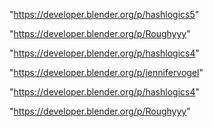 "https://developer.blender.org/p/hashlogics5"

"https://developer.blender.org/p/Roughyyy"

"https://developer.blender.org/p/hashlogics4"

 
"https://developer.blender.org/p/jennifervogel"


"https://developer.blender.org/p/hashlogics4"


"https://developer.blender.org/p/Roughyyy"


 
